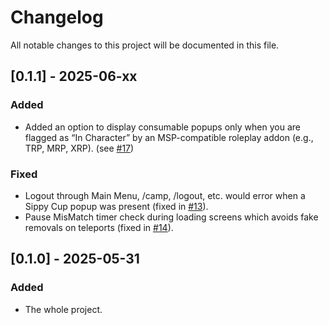 # Changelog

All notable changes to this project will be documented in this file.

## [0.1.1] - 2025-06-xx

### Added
- Added an option to display consumable popups only when you are flagged as “In Character” by an MSP-compatible roleplay addon (e.g., TRP, MRP, XRP). (see [#17](https://github.com/Raenore/Sippy-Cup/pull/17))

### Fixed
- Logout through Main Menu, /camp, /logout, etc. would error when a Sippy Cup popup was present (fixed in [#13](https://github.com/Raenore/Sippy-Cup/pull/13)).
- Pause MisMatch timer check during loading screens which avoids fake removals on teleports (fixed in [#14](https://github.com/Raenore/Sippy-Cup/pull/14)).

## [0.1.0] - 2025-05-31

### Added
- The whole project.
